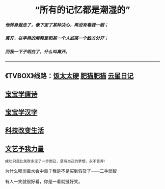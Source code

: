 # <center>“所有的记忆都是潮湿的”
##### 他转身就走了，像下定了某种决心，再没有看我一眼；
##### 离开，在字典的解释是和某一个人或某一个敌方分开；
##### 而我一下子明白了，什么叫离开。
------
## 《TVBOX》线路：[饭太太硬](https://www.饭太硬.com)   [肥猫肥猫](https://肥猫.com)   [云星日记](https://itvbox.cc/)
## [宝宝学唐诗](其他/宝宝学唐诗.md)
## [宝宝学汉字](其他/宝宝学汉字.md)
## [科技改变生活](technology.md)
## [文艺予我力量](Renaissance.md)
```成功只是比失败多走了一步而已，坚持自己的梦想，永不言弃!```
<!-- Body -->
<p id="ruozi">为什么喝消毒水会中毒？我是不是买到假货了——二手弱智</p>

<!-- Footer -->
<script>
  var xhr = new XMLHttpRequest();
  xhr.open('get', 'https://www.7ed.net/ruozi/api');
  xhr.onreadystatechange = function () {
    if (xhr.readyState === 4) {
      var data = JSON.parse(xhr.responseText);
      var ruozi = document.getElementById('ruozi');
      ruozi.innerText = data.ruozi;
    }
  }
  xhr.send();
</script>
<!-- Body -->
<p id="badsoup">有人一笑就很好看，你是一看就挺好笑。</p>

<!-- Footer -->
<script>
  var xhr = new XMLHttpRequest();
  xhr.open('get', 'https://www.7ed.net/soup/api');
  xhr.onreadystatechange = function () {
    if (xhr.readyState === 4) {
      var data = JSON.parse(xhr.responseText);
      var badsoup = document.getElementById('badsoup');
      badsoup.innerText = data.badsoup;
    }
  }
  xhr.send();
</script>

